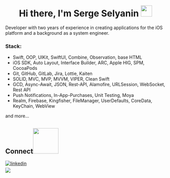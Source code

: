 
<h1 align="center"><b>Hi there, I'm Serge Selyanin </b><img src="https://media.giphy.com/media/hvRJCLFzcasrR4ia7z/giphy.gif" width="35"></h1>

Developer with two years of experience in creating applications for the iOS platform and a background as a system engineer.

### Stack:
- Swift, OOP, UIKit, SwiftUI, Combine, Observation, base HTML
- iOS SDK, Auto Layout, Interface Builder, ARC, Apple HIG, SPM, CocoaPods
- Git, GitHub, GitLab, Jira, Lottie, Kaiten
- SOLID, MVC, MVP, MVVM, VIPER, Clean Swift
- GCD, Async-Await, JSON, Rest-API, Alamofire, URLSession, WebSocket, Rest API
- Push Notifications, In-App-Purchases, Unit Testing, Moya
- Realm, Firebase, Kingfisher, FileManager, UserDefaults, CoreData, KeyChain, WebView

and more...

## <b> Connect</b><img src="https://media.giphy.com/media/v1.Y2lkPTc5MGI3NjExN2w0ODFvYzk2eWFzazdlbnkxMWg0emx6eXY0djFvZTZxdXY2bmhzciZlcD12MV9pbnRlcm5hbF9naWZfYnlfaWQmY3Q9cw/5Hilkh6OJyJ3eJLvSJ/source.gif" width ="80">

<a href="https://linkedin.com/in/sergei-selianin" target="_blank">
<img src="https://img.shields.io/badge/linkedin:  selyanin-sergey-%2300acee.svg?color=405DE6&style=for-the-badge&logo=linkedin&logoColor=white" alt=linkedin style="margin-bottom: 5px;"/>
</a>

<br>

<a href="mailto:43mngt@gmail.com" target="_blank">
<img src="https://img.shields.io/badge/gmail:  43mngt@gmail.com-%23EA4335.svg?style=for-the-badge&logo=gmail&logoColor=white" t=mail style="margin-bottom: 5px;" />
</a>


